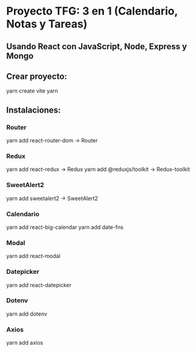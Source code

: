 # Proyecto TFG: 3 en 1 (Calendario, Notas y Tareas)

## Usando React con JavaScript, Node, Express y Mongo

## Crear proyecto:
yarn create vite
yarn

## Instalaciones:
### Router
yarn add react-router-dom -> Router
### Redux
yarn add react-redux -> Redux
yarn add @reduxjs/toolkit -> Redux-toolkit
### SweetAlert2
yarn add sweetalert2 -> SweetAlert2
### Calendario
yarn add react-big-calendar
yarn add date-fns
### Modal
yarn add react-modal
### Datepicker
yarn add react-datepicker
### Dotenv
yarn add dotenv
### Axios
yarn add axios